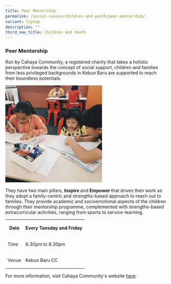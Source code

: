 ```yaml
---
title: Peer Mentorship
permalink: /social-causes/children-and-youth/peer-mentorship/
variant: tiptap
description: ""
third_nav_title: Children and Youth
---
```

<h3><strong>Peer Mentorship</strong></h3><p>Run by Cahaya Community, a registered charity that takes a holistic perspective towards the concept of social support, children and families from less privileged backgrounds in Kebun Baru are supported to reach their boundless potentials. </p><div class="isomer-image-wrapper"><img style="width: 60%;" height="auto" width="100%" alt="" src="/images/Mentorship.JPG"></div><p>They have two main pillars, <strong>Inspire </strong>and <strong>Empower </strong>that drives their work as they adopt a family-centric and strengths-based approach to reach out to families. They provide academic and socioemotional aspects of the children through their mentorship programme, complemented with strengths-based extracurricular activities, ranging from sports to service-learning.</p><table><tbody><tr><th rowspan="1" colspan="1"><p>Date</p></th><th rowspan="1" colspan="1"><p>Every Tuesday and Friday</p></th></tr><tr><td rowspan="1" colspan="1"><p>Time</p></td><td rowspan="1" colspan="1"><p>6.30pm to 8.30pm</p></td></tr><tr><td rowspan="1" colspan="1"><p>Venue</p></td><td rowspan="1" colspan="1"><p>Kebun Baru CC</p></td></tr></tbody></table><p>For more information, visit Cahaya Community's website <a href="https://www.cahayacommunity.sg/" rel="noopener noreferrer nofollow" target="_blank">here</a>.</p>